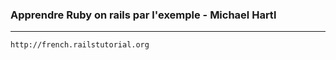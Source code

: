 ### Apprendre Ruby on rails par l'exemple - Michael Hartl

<hr>

~~~
http://french.railstutorial.org
~~~

